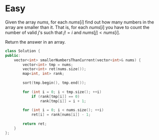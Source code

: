 # Easy

Given the array $nums$, for each $nums[i]$ find out how many numbers in the array are smaller than it. That is, for each $nums[i]$ you have to count the number of valid $j$'s such that $j != i$ and $nums[j] < nums[i]$.

Return the answer in an array.

```cpp
class Solution {
public:
    vector<int> smallerNumbersThanCurrent(vector<int>& nums) {
        vector<int> tmp = nums;
        vector<int> ret(nums.size());
        map<int, int> rank;
        
        sort(tmp.begin(), tmp.end());
        
        for (int i = 0; i < tmp.size(); ++i)
            if (rank[tmp[i]] == 0)
                rank[tmp[i]] = i + 1;
        
        for (int i = 0; i < nums.size(); ++i)
            ret[i] = rank[nums[i]] - 1;
        
        return ret;
    }
};
```
